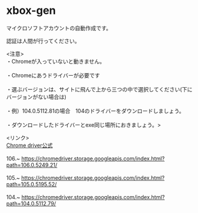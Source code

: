 # xbox-gen
マイクロソフトアカウントの自動作成です。　

認証は人間が行ってください。

<注意>
<br>・Chromeが入っていないと動きません。</br>
<br>・Chromeにあうドライバーが必要です</br>
<br>・選ぶバージョンは、サイトに飛んで上から三つの中で選択してください(下にバージョンがない場合は)</br>
<br>・例）104.0.5112.81の場合　104のドライバーをダウンロードしましょう。</br>
<br>・ダウンロードしたドライバーとexe同じ場所におきましょう。></br>

<リンク>
<br><a href="https://chromedriver.chromium.org/downloads">Chrome driver公式</a></br>
<br>     106.~     https://chromedriver.storage.googleapis.com/index.html?path=106.0.5249.21/</br>
<br>     105.~     https://chromedriver.storage.googleapis.com/index.html?path=105.0.5195.52/</br>
<br>     104.~     https://chromedriver.storage.googleapis.com/index.html?path=104.0.5112.79/</br>

